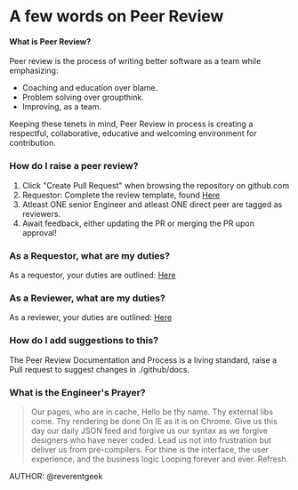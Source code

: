 # A few words on Peer Review

#### What is Peer Review?
Peer review is the process of writing better software as a team while emphasizing: 
- Coaching and education over blame. 
- Problem solving over groupthink.
- Improving, as a team.  

Keeping these tenets in mind, Peer Review in process is creating a respectful, collaborative, educative and welcoming environment for contribution. 
### How do I raise a peer review?
1. Click "Create Pull Request" when browsing the repository on github.com
2. Requestor: Complete the review template, found [Here](../docs/PULL_REQUEST_TEMPLATE.md)
3. Atleast ONE senior Engineer and atleast ONE direct peer are tagged as reviewers.
4. Await feedback, either updating the PR or merging the PR upon approval!

### As a Requestor, what are my duties? 
As a requestor, your duties are outlined: [Here](../docs/PULL_REQUESTOR_GUIDELINES.md)

### As a Reviewer, what are my duties? 
As a reviewer, your duties are outlined: [Here](../docs/PULL_REVIEWER_GUIDELINES.md)

### How do I add suggestions to this? 
The Peer Review Documentation and Process is a living standard, raise a Pull request to suggest changes in ./github/docs. 

### What is the Engineer's Prayer?
> Our pages, who are in cache,
Hello be thy name.
Thy external libs come.
Thy rendering be done
On IE as it is on Chrome.
Give us this day our daily JSON feed
and forgive us our syntax
as we forgive designers who have never coded.
Lead us not into frustration
but deliver us from pre-compilers.
For thine is the interface, the user experience, and the business logic
Looping forever and ever.
Refresh.

AUTHOR: @reverentgeek





